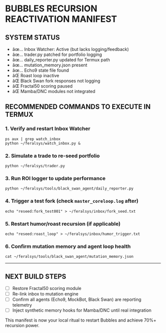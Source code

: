 
# BUBBLES RECURSION REACTIVATION MANIFEST

## SYSTEM STATUS

- âœ… Inbox Watcher: Active (but lacks logging/feedback)
- âœ… trader.py patched for portfolio logging
- âœ… daily_reporter.py updated for Termux path
- âœ… mutation_memory.json present
- âœ… Echo9 state file found
- âŒ Roast loop inactive
- âŒ Black Swan fork responses not logging
- âŒ Fractal50 scoring paused
- âŒ Mamba/DNC modules not integrated

## RECOMMENDED COMMANDS TO EXECUTE IN TERMUX

### 1. Verify and restart Inbox Watcher
```
ps aux | grep watch_inbox
python ~/feralsys/watch_inbox.py &
```

### 2. Simulate a trade to re-seed portfolio
```
python ~/feralsys/trader.py
```

### 3. Run ROI logger to update performance
```
python ~/feralsys/tools/black_swan_agent/daily_reporter.py
```

### 4. Trigger a test fork (check `master_coreloop.log` after)
```
echo "reseed:fork_test001" > ~/feralsys/inbox/fork_seed.txt
```

### 5. Restart humor/roast recursion (if applicable)
```
echo "reseed:roast_loop" > ~/feralsys/inbox/humor_trigger.txt
```

### 6. Confirm mutation memory and agent loop health
```
cat ~/feralsys/tools/black_swan_agent/mutation_memory.json
```

---

## NEXT BUILD STEPS
- [ ] Restore Fractal50 scoring module
- [ ] Re-link inbox to mutation engine
- [ ] Confirm all agents (Echo9, MockBot, Black Swan) are reporting telemetry
- [ ] Inject synthetic memory hooks for Mamba/DNC until real integration

This manifest is now your local ritual to restart Bubbles and achieve 70%+ recursion power.
